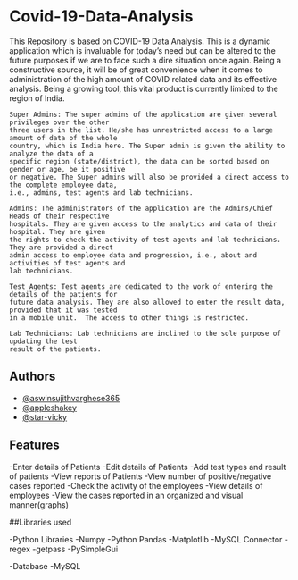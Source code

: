
# Covid-19-Data-Analysis

This Repository is based on COVID-19 Data Analysis. This is a dynamic application which is 
invaluable for today’s need but can be altered to the future purposes if we are to face such 
a dire situation once again. Being a constructive source, it will be of great convenience 
when it comes to administration of the high amount of COVID related data and its effective 
analysis. Being a growing tool, this vital product is currently limited to the region of India.

    Super Admins: The super admins of the application are given several privileges over the other
    three users in the list. He/she has unrestricted access to a large amount of data of the whole
    country, which is India here. The Super admin is given the ability to analyze the data of a
    specific region (state/district), the data can be sorted based on gender or age, be it positive
    or negative. The Super admins will also be provided a direct access to the complete employee data,
    i.e., admins, test agents and lab technicians.

    Admins: The administrators of the application are the Admins/Chief Heads of their respective
    hospitals. They are given access to the analytics and data of their hospital. They are given
    the rights to check the activity of test agents and lab technicians. They are provided a direct
    admin access to employee data and progression, i.e., about and activities of test agents and
    lab technicians.

    Test Agents: Test agents are dedicated to the work of entering the details of the patients for
    future data analysis. They are also allowed to enter the result data, provided that it was tested
    in a mobile unit.  The access to other things is restricted.

    Lab Technicians: Lab technicians are inclined to the sole purpose of updating the test 
    result of the patients.
## Authors

- [@aswinsujithvarghese365](https://github.com/aswinsujithvarghese365)
- [@appleshakey](https://github.com/appleshakey)
- [@star-vicky](https://github.com/star-vicky)
## Features

-Enter details of Patients
-Edit details of Patients
-Add  test types and result of patients
-View reports of Patients
-View number of positive/negative cases reported
-Check the activity of the employees
-View details of employees
-View the cases reported in an organized and visual manner(graphs) 

##Libraries used

-Python Libraries 
    -Numpy
    -Python Pandas
    -Matplotlib
    -MySQL Connector
    -regex
    -getpass
    -PySimpleGui

-Database
    -MySQL